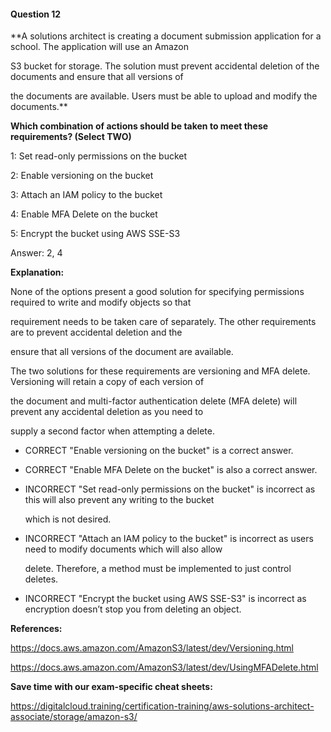 #### Question  12


**A solutions architect is creating a document submission application for a school. The application will use an Amazon

S3 bucket for storage. The solution must prevent accidental deletion of the documents and ensure that all versions of

the documents are available. Users must be able to upload and modify the documents.**


**Which combination of actions should be taken to meet these requirements? (Select TWO)**


1: Set read-only permissions on the bucket


2: Enable versioning on the bucket


3: Attach an IAM policy to the bucket


4: Enable MFA Delete on the bucket


5: Encrypt the bucket using AWS SSE-S3


Answer: 2, 4


**Explanation:**


None of the options present a good solution for specifying permissions required to write and modify objects so that

requirement needs to be taken care of separately. The other requirements are to prevent accidental deletion and the

ensure that all versions of the document are available.


The two solutions for these requirements are versioning and MFA delete. Versioning will retain a copy of each version of

the document and multi-factor authentication delete (MFA delete) will prevent any accidental deletion as you need to

supply a second factor when attempting a delete.


- CORRECT "Enable versioning on the bucket" is a correct answer.


- CORRECT "Enable MFA Delete on the bucket" is also a correct answer.


- INCORRECT "Set read-only permissions on the bucket" is incorrect as this will also prevent any writing to the bucket

  which is not desired.


- INCORRECT "Attach an IAM policy to the bucket" is incorrect as users need to modify documents which will also allow

  delete. Therefore, a method must be implemented to just control deletes.


- INCORRECT "Encrypt the bucket using AWS SSE-S3" is incorrect as encryption doesn’t stop you from deleting an object.


**References:**


https://docs.aws.amazon.com/AmazonS3/latest/dev/Versioning.html


https://docs.aws.amazon.com/AmazonS3/latest/dev/UsingMFADelete.html


**Save time with our exam-specific cheat sheets:**


https://digitalcloud.training/certification-training/aws-solutions-architect-associate/storage/amazon-s3/

